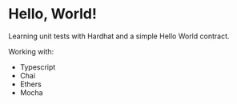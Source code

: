 # Hello, World!

Learning unit tests with Hardhat and a simple Hello World contract.

Working with:

- Typescript
- Chai
- Ethers
- Mocha
